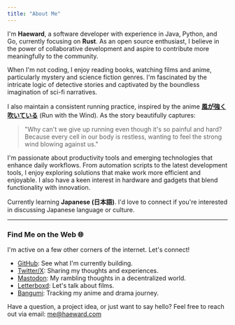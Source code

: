```yaml
---
title: "About Me"
---
```


I'm **Haeward**, a software developer with experience in Java, Python, and Go, currently focusing on **Rust**. As an open source enthusiast, I believe in the power of collaborative development and aspire to contribute more meaningfully to the community.

When I'm not coding, I enjoy reading books, watching films and anime, particularly mystery and science fiction genres. I'm fascinated by the intricate logic of detective stories and captivated by the boundless imagination of sci-fi narratives.

I also maintain a consistent running practice, inspired by the anime **[風が強く吹いている](https://bgm.tv/subject/248154)** (Run with the Wind). As the story beautifully captures:

> "Why can't we give up running even though it's so painful and hard? Because every cell in our body is restless, wanting to feel the strong wind blowing against us."

I'm passionate about productivity tools and emerging technologies that enhance daily workflows. From automation scripts to the latest development tools, I enjoy exploring solutions that make work more efficient and enjoyable. I also have a keen interest in hardware and gadgets that blend functionality with innovation.

Currently learning **Japanese (日本語)**. I'd love to connect if you're interested in discussing Japanese language or culture.

---

### Find Me on the Web 🌐

I'm active on a few other corners of the internet. Let's connect!

* [GitHub](https://github.com/haeward): See what I'm currently building.
* [Twitter/X](https://x.com/haewyu): Sharing my thoughts and experiences.
* [Mastodon](https://mas.to/@haeward): My rambling thoughts in a decentralized world.
* [Letterboxd](https://letterboxd.com/haeward/): Let's talk about films.
* [Bangumi](https://bgm.tv/user/haeward): Tracking my anime and drama journey.

Have a question, a project idea, or just want to say hello? Feel free to reach out via email: [me@haeward.com](mailto:me@haeward.com)
